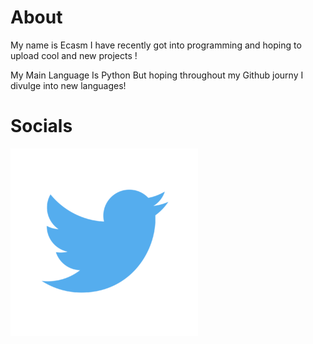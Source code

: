 # About

My name is Ecasm I have recently got into programming and hoping to upload cool and new projects !

My Main Language Is Python But hoping throughout my Github journy I divulge into new languages!


# Socials

![alt text](https://raw.githubusercontent.com/Fweak/Fweak/master/TwitterLogo.png "Twitter")


